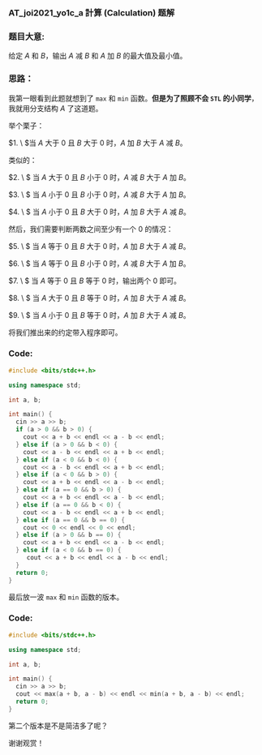 ### AT_joi2021_yo1c_a 計算 (Calculation) 题解

### 题目大意:

给定 $A$ 和 $B$，输出 $A$ 减 $B$ 和 $A$ 加 $B$ 的最大值及最小值。

### 思路：

我第一眼看到此题就想到了 ```max``` 和 ```min``` 函数。**但是为了照顾不会 ```STL``` 的小同学**，我就用分支结构 $A$ 了这道题。

举个栗子：

$1. \ $当 $A$ 大于 $0$ 且 $B$ 大于 $0$ 时，$A$ 加 $B$ 大于 $A$ 减 $B$。

类似的：

$2. \ $ 当 $A$ 大于 $0$ 且 $B$ 小于 $0$ 时，$A$ 减 $B$ 大于 $A$ 加 $B$。

$3. \ $ 当 $A$ 小于 $0$ 且 $B$ 小于 $0$ 时，$A$ 减 $B$ 大于 $A$ 加 $B$。

$4. \ $ 当 $A$ 小于 $0$ 且 $B$ 大于 $0$ 时，$A$ 加 $B$ 大于 $A$ 减 $B$。

然后，我们需要判断两数之间至少有一个 $0$ 的情况：

$5. \ $ 当 $A$ 等于 $0$ 且 $B$ 大于 $0$ 时，$A$ 加 $B$ 大于 $A$ 减 $B$。

$6. \ $ 当 $A$ 等于 $0$ 且 $B$ 小于 $0$ 时，$A$ 减 $B$ 大于 $A$ 加 $B$。

$7. \ $ 当 $A$ 等于 $0$ 且 $B$ 等于 $0$ 时，输出两个 $0$ 即可。

$8. \ $ 当 $A$ 大于 $0$ 且 $B$ 等于 $0$ 时，$A$ 加 $B$ 大于 $A$ 减 $B$。

$9. \ $ 当 $A$ 小于 $0$ 且 $B$ 等于 $0$ 时，$A$ 加 $B$ 大于 $A$ 减 $B$。

将我们推出来的约定带入程序即可。

### Code:

```cpp
#include <bits/stdc++.h>

using namespace std;

int a, b;

int main() {
  cin >> a >> b;
  if (a > 0 && b > 0) {
    cout << a + b << endl << a - b << endl;
  } else if (a > 0 && b < 0) {
    cout << a - b << endl << a + b << endl;
  } else if (a < 0 && b < 0) {
    cout << a - b << endl << a + b << endl;
  } else if (a < 0 && b > 0) {
    cout << a + b << endl << a - b << endl;
  } else if (a == 0 && b > 0) {  
    cout << a + b << endl << a - b << endl;
  } else if (a == 0 && b < 0) {  
    cout << a - b << endl << a + b << endl;
  } else if (a == 0 && b == 0) {
    cout << 0 << endl << 0 << endl;
  } else if (a > 0 && b == 0) {  
    cout << a + b << endl << a - b << endl;
  } else if (a < 0 && b == 0) {  
     cout << a + b << endl << a - b << endl;
  }
  return 0;
}

```

最后放一波 ```max``` 和 ```min``` 函数的版本。

### Code:

```cpp
#include <bits/stdc++.h>

using namespace std;

int a, b;

int main() {
  cin >> a >> b;
  cout << max(a + b, a - b) << endl << min(a + b, a - b) << endl;
  return 0;
}

```

 第二个版本是不是简洁多了呢？

 谢谢观赏！
